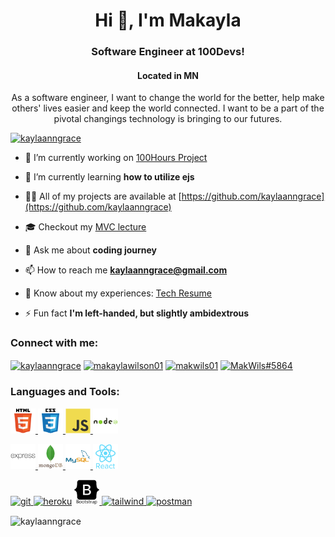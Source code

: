 <h1 align="center">Hi 👋, I'm Makayla</h1>
<h3 align="center">Software Engineer at 100Devs!</h3>
<h4 align="center">Located in MN</h4>
<p align="center"> As a software engineer, I want to change the world for the better, help make others' lives easier and keep the world connected. I want to be a part of the pivotal changings technology is bringing to our futures. </p>

<p align="left"> <a href="https://twitter.com/kaylaanngrace" target="blank"><img src="https://img.shields.io/twitter/follow/kaylaanngrace?logo=twitter&style=for-the-badge" alt="kaylaanngrace" /></a> </p>

- 🔭 I’m currently working on [100Hours Project](https://github.com/kaylaanngrace/100Hours)

- 🌱 I’m currently learning **how to utilize ejs**

- 👨‍💻 All of my projects are available at [https://github.com/kaylaanngrace](https://github.com/kaylaanngrace)

- 🎓 Checkout my [MVC lecture](https://docs.google.com/presentation/d/1fozt9RYhieDZqJq41NojVbNzbr5nLRusggvePFxPdzk/edit?usp=sharing)

- 💬 Ask me about **coding journey**

- 📫 How to reach me **kaylaanngrace@gmail.com**

- 📄 Know about my experiences: [Tech Resume](https://docs.google.com/document/d/1Rtro2dCV0AcYQ6qjoXJ7FZFQ1yEJLtNG/edit?usp=sharing&ouid=114513325730820532780&rtpof=true&sd=true)

- ⚡ Fun fact **I'm left-handed, but slightly ambidextrous**

<h3 align="left">Connect with me:</h3>
<p align="left">
<a href="https://twitter.com/kaylaanngrace" target="blank"><img align="center" src="https://raw.githubusercontent.com/rahuldkjain/github-profile-readme-generator/master/src/images/icons/Social/twitter.svg" alt="kaylaanngrace" height="30" width="40" /></a>
<a href="https://linkedin.com/in/makaylawilson01" target="blank"><img align="center" src="https://raw.githubusercontent.com/rahuldkjain/github-profile-readme-generator/master/src/images/icons/Social/linked-in-alt.svg" alt="makaylawilson01" height="30" width="40" /></a>
<a href="https://www.leetcode.com/makwils01" target="blank"><img align="center" src="https://raw.githubusercontent.com/rahuldkjain/github-profile-readme-generator/master/src/images/icons/Social/leet-code.svg" alt="makwils01" height="30" width="40" /></a>
<a href="https://discord.gg/MakWils#5864" target="blank"><img align="center" src="https://raw.githubusercontent.com/rahuldkjain/github-profile-readme-generator/master/src/images/icons/Social/discord.svg" alt="MakWils#5864" height="30" width="40" /></a>
</p>

<h3 align="left">Languages and Tools:</h3>
<p align="left"> 

<a href="https://www.w3.org/html/" target="_blank" rel="noreferrer"> <img src="https://raw.githubusercontent.com/devicons/devicon/master/icons/html5/html5-original-wordmark.svg" alt="html5" width="40" height="40"/> </a> 
<a href="https://www.w3schools.com/css/" target="_blank" rel="noreferrer"> <img src="https://raw.githubusercontent.com/devicons/devicon/master/icons/css3/css3-original-wordmark.svg" alt="css3" width="40" height="40"/> </a> 
<a href="https://developer.mozilla.org/en-US/docs/Web/JavaScript" target="_blank" rel="noreferrer"> <img src="https://raw.githubusercontent.com/devicons/devicon/master/icons/javascript/javascript-original.svg" alt="javascript" width="40" height="40"/> </a> 
<a href="https://nodejs.org" target="_blank" rel="noreferrer"> <img src="https://raw.githubusercontent.com/devicons/devicon/master/icons/nodejs/nodejs-original-wordmark.svg" alt="nodejs" width="40" height="40"/> </a>

<a href="https://expressjs.com" target="_blank" rel="noreferrer"> <img src="https://raw.githubusercontent.com/devicons/devicon/master/icons/express/express-original-wordmark.svg" alt="express" width="40" height="40"/> </a> 
<a href="https://www.mongodb.com/" target="_blank" rel="noreferrer"> <img src="https://raw.githubusercontent.com/devicons/devicon/master/icons/mongodb/mongodb-original-wordmark.svg" alt="mongodb" width="40" height="40"/> </a> 
<a href="https://www.mysql.com/" target="_blank" rel="noreferrer"> <img src="https://raw.githubusercontent.com/devicons/devicon/master/icons/mysql/mysql-original-wordmark.svg" alt="mysql" width="40" height="40"/> </a> 
<a href="https://reactjs.org/" target="_blank" rel="noreferrer"> <img src="https://raw.githubusercontent.com/devicons/devicon/master/icons/react/react-original-wordmark.svg" alt="react" width="40" height="40"/> </a> 

<a href="https://git-scm.com/" target="_blank" rel="noreferrer"> <img src="https://www.vectorlogo.zone/logos/git-scm/git-scm-icon.svg" alt="git" width="40" height="40"/> </a>
<a href="https://heroku.com" target="_blank" rel="noreferrer"> <img src="https://www.vectorlogo.zone/logos/heroku/heroku-icon.svg" alt="heroku" width="40" height="40"/></a> 
<a href="https://getbootstrap.com" target="_blank" rel="noreferrer"> <img src="https://raw.githubusercontent.com/devicons/devicon/master/icons/bootstrap/bootstrap-plain-wordmark.svg" alt="bootstrap" width="40" height="40"/> </a> 
<a href="https://tailwindcss.com/" target="_blank" rel="noreferrer"> <img src="https://www.vectorlogo.zone/logos/tailwindcss/tailwindcss-icon.svg" alt="tailwind" width="40" height="40"/> </a>
<a href="https://postman.com" target="_blank" rel="noreferrer"> <img src="https://www.vectorlogo.zone/logos/getpostman/getpostman-icon.svg" alt="postman" width="40" height="40"/> </a>
 </p>
 
<p><img align="center" src="https://github-readme-stats.vercel.app/api/top-langs?username=kaylaanngrace&show_icons=true&locale=en&layout=compact" alt="kaylaanngrace" /></p>
